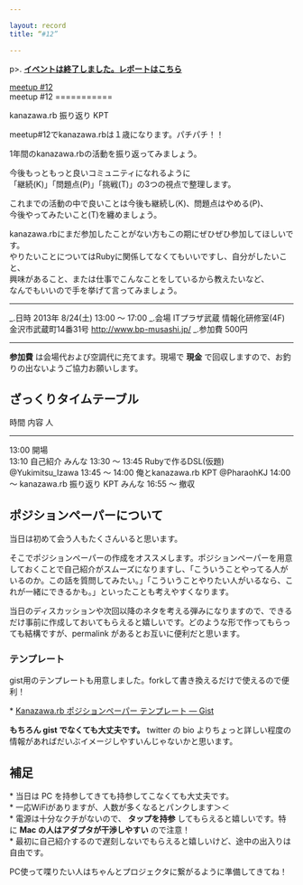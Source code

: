 ```yaml
---

layout: record
title: “#12”

---
```


p\>.
<a href="./report.html"><strong>イベントは終了しました。レポートはこちら</strong></a>

<div class="doorkeeper-widget">
<a href="http://kzrb.doorkeeper.jp/events/5220" class="doorkeeper-registration-widget">meetup
#12</a>

<script src="https://d1dqic1fklzs1z.cloudfront.net/assets/widget.js" type="text/javascript">
</script>
</div>
meetup #12
===========

kanazawa.rb 振り返り KPT

meetup#12でkanazawa.rbは１歳になります。パチパチ！！

1年間のkanazawa.rbの活動を振り返ってみましょう。

今後もっともっと良いコミュニティになれるように\
「継続(K)」「問題点(P)」「挑戦(T)」の3つの視点で整理します。

これまでの活動の中で良いことは今後も継続し(K)、問題点はやめる(P)、\
今後やってみたいこと(T)を纏めましょう。

kanazawa.rbにまだ参加したことがない方もこの期にぜひぜひ参加してほしいです。\
やりたいことについてはRubyに関係してなくてもいいですし、自分がしたいこと、\
興味があること、または仕事でこんなことをしているから教えたいなど、\
なんでもいいので手を挙げて言ってみましょう。

  ----------- ----------------------------------------------------
  \_.日時     2013年 8/24(土) 13:00 〜 17:00
  \_.会場     ITプラザ武蔵 情報化研修室(4F)<br>金沢市武蔵町14番31号 <a href="http://www.bp-musashi.jp/">http://www.bp-musashi.jp/</a>
  \_.参加費   500円
  ----------- ----------------------------------------------------

**参加費** は会場代および空調代に充てます。現場で **現金**
で回収しますので、お釣りの出ないようご協力お願いします。

ざっくりタイムテーブル
----------------------

  時間             内容                       人
  ---------------- -------------------------- -------------------
  13:00            開場                       
  13:10            自己紹介                   みんな
  13:30 〜 13:45   Rubyで作るDSL(仮題)        @Yukimitsu\_Izawa
  13:45 〜 14:00   俺とkanazawa.rb KPT        @PharaohKJ
  14:00 〜         kanazawa.rb 振り返り KPT   みんな
  16:55 〜         撤収                       

ポジションペーパーについて
--------------------------

当日は初めて会う人もたくさんいると思います。

そこでポジションペーパーの作成をオススメします。ポジションペーパーを用意しておくことで自己紹介がスムーズになりますし、「こういうことやってる人がいるのか。この話を質問してみたい。」「こういうことやりたい人がいるなら、これが一緒にできるかも。」といったことも考えやすくなります。

当日のディスカッションや次回以降のネタを考える弾みになりますので、できるだけ事前に作成しておいてもらえると嬉しいです。どのような形で作ってもらっても結構ですが、permalink
があるとお互いに便利だと思います。

### テンプレート

gist用のテンプレートも用意しました。forkして書き換えるだけで使えるので便利！

\* [Kanazawa.rb ポジションペーパー テンプレート —
Gist](https://gist.github.com/5a523ec3180002229a32)

**もちろん gist でなくても大丈夫です。** twitter の bio
よりちょっと詳しい程度の情報があればだいぶイメージしやすいんじゃないかと思います。

補足
----

\* 当日は PC を持参してきても持参してこなくても大丈夫です。\
 \* 一応WiFiがありますが、人数が多くなるとパンクします＞＜\
 \* 電源は十分なクチがないので、 **タップを持参**
してもらえると嬉しいです。特に **Mac の人はアダプタが干渉しやすい**
ので注意！\
 \*
最初に自己紹介するので遅刻しないでもらえると嬉しいけど、途中の出入りは自由です。

PC使って喋りたい人はちゃんとプロジェクタに繋がるように準備してきてね！
